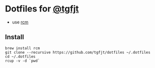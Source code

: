 # Dotfiles for [@tgfjt](https://github.com/tgfjt)

- use [rcm](http://thoughtbot.github.io/rcm/)

## Install

```console
brew install rcm
git clone --recursive https://github.com/tgfjt/dotfiles ~/.dotfiles
cd ~/.dotfiles
rcup -v -d `pwd`
```
